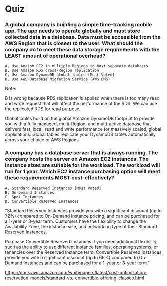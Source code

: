 # Quiz


### A global company is building a simple time-tracking mobile app. The app needs to operate globally and must store collected data in a database. Data must be accessible from the AWS Region that is closest to the user. What should the company do to meet these data storage requirements with the LEAST amount of operational overhead?

    A. Use Amazon EC2 in multiple Regions to host separate databases
    B. Use Amazon RDS cross-Region replication
    C. Use Amazon DynamoDB global tables [Most Voted]
    D. Use AWS Database Migration Service (AWS DMS)


Note: 

B is wrong because RDS replication is applied when there is too many read and write request that will affect the performance of the RDS. We can use the replicated RDS for read purpose.

Global tables build on the global Amazon DynamoDB footprint to provide you with a fully managed, multi-Region, and multi-active database that delivers fast, local, read and write performance for massively scaled, global applications. Global tables replicate your DynamoDB tables automatically across your choice of AWS Regions.


### A company has a database server that is always running. The company hosts the server on Amazon EC2 instances. The instance sizes are suitable for the workload. The workload will run for 1 year. Which EC2 instance purchasing option will meet these requirements MOST cost-effectively?

    A. Standard Reserved Instances [Most Voted]
    B. On-Demand Instances
    C. Spot Instances
    D. Convertible Reserved Instances


"Standard Reserved Instances provide you with a significant discount (up to 72%) compared to On-Demand Instance pricing, and can be purchased for a 1-year or 3-year term. Customers have the flexibility to change the Availability Zone, the instance size, and networking type of their Standard Reserved Instances.

Purchase Convertible Reserved Instances if you need additional flexibility, such as the ability to use different instance families, operating systems, or tenancies over the Reserved Instance term. Convertible Reserved Instances provide you with a significant discount (up to 66%) compared to On-Demand Instances and can be purchased for a 1-year or 3-year term."

https://docs.aws.amazon.com/whitepapers/latest/cost-optimization-reservation-models/standard-vs.-convertible-offering-classes.html
